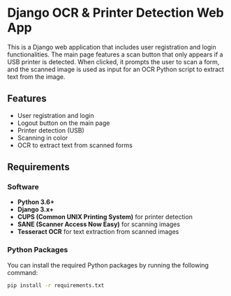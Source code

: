 # Django OCR & Printer Detection Web App

This is a Django web application that includes user registration and login functionalities. The main page features a scan button that only appears if a USB printer is detected. When clicked, it prompts the user to scan a form, and the scanned image is used as input for an OCR Python script to extract text from the image.

## Features

- User registration and login
- Logout button on the main page
- Printer detection (USB)
- Scanning in color
- OCR to extract text from scanned forms

## Requirements

### Software
- **Python 3.6+**
- **Django 3.x+**
- **CUPS (Common UNIX Printing System)** for printer detection
- **SANE (Scanner Access Now Easy)** for scanning images
- **Tesseract OCR** for text extraction from scanned images

### Python Packages
You can install the required Python packages by running the following command:

```bash
pip install -r requirements.txt
